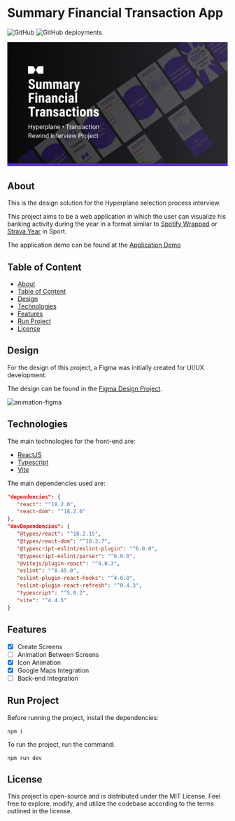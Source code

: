 # Summary Financial Transaction App

![GitHub](https://img.shields.io/github/license/Matheus1714/summary-financial-transctions-app)
![GitHub deployments](https://img.shields.io/github/deployments/matheus1714/summary-financial-transctions-app/production)

![banner](.github/banner.png)

## About

This is the design solution for the Hyperplane selection process interview.

This project aims to be a web application in which the user can visualize his banking activity during the year in a format similar to [Spotify Wrapped](https://youtu.be/Ca1etgVvyjg) or [Strava Year](https://youtu.be/R52KM9JZdbc) in Sport.

The application demo can be found at the [Application Demo](https://summary-financial-transctions-app.vercel.app/)

## Table of Content
<!--ts-->
   * [About](#about)
   * [Table of Content](#table-of-content)
   * [Design](#design)
   * [Technologies](#technologies)
   * [Features](#features)
   * [Run Project](#run-project)
   * [License](#license)
<!--te-->


## Design

For the design of this project, a Figma was initially created for UI/UX development.

The design can be found in the [Figma Design Project](https://www.figma.com/file/5qSDl6jYTLiAniQtb7mL0h/HyperPlane-%E2%80%A2-Transaction-Rewind-Interview-Project?type=design&node-id=2%3A12&mode=design&t=15nA0NymTvx9eTG7-1).

![animation-figma](.github/animation-figma.gif)

## Technologies

The main technologies for the front-end are:

* [ReactJS](https://pt-br.legacy.reactjs.org/)
* [Typescript](https://www.typescriptlang.org/)
* [Vite](https://vitejs.dev/guide/)

The main dependencies used are:

```json
"dependencies": {
   "react": "^18.2.0",
   "react-dom": "^18.2.0"
},
"devDependencies": {
   "@types/react": "^18.2.15",
   "@types/react-dom": "^18.2.7",
   "@typescript-eslint/eslint-plugin": "^6.0.0",
   "@typescript-eslint/parser": "^6.0.0",
   "@vitejs/plugin-react": "^4.0.3",
   "eslint": "^8.45.0",
   "eslint-plugin-react-hooks": "^4.6.0",
   "eslint-plugin-react-refresh": "^0.4.3",
   "typescript": "^5.0.2",
   "vite": "^4.4.5"
}
```

## Features

- [X] Create Screens
- [ ] Animation Between Screens
- [X] Icon Animation
- [X] Google Maps Integration
- [ ] Back-end Integration

## Run Project

Before running the project, install the dependencies:

```shell
npm i
```

To run the project, run the command:

```shell
npm run dev
```

## License

This project is open-source and is distributed under the MIT License. Feel free to explore, modify, and utilize the codebase according to the terms outlined in the license.
